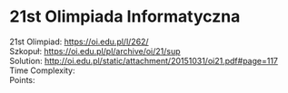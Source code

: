 # 21st Olimpiada Informatyczna
21st Olimpiad: https://oi.edu.pl/l/262/ <br />
Szkopuł:  https://oi.edu.pl/pl/archive/oi/21/sup<br />
Solution: http://oi.edu.pl/static/attachment/20151031/oi21.pdf#page=117 <br />
Time Complexity: <br />
Points:  <br />